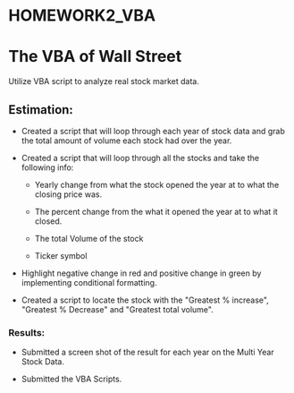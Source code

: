 # HOMEWORK2_VBA
# The VBA of Wall Street

Utilize VBA script to analyze real stock market data. 

## Estimation:

* Created a script that will loop through each year of stock data and grab the total amount of volume each stock had over the year.

* Created a script that will loop through all the stocks and take the following info:

   * Yearly change from what the stock opened the year at to what the closing price was.

   * The percent change from the what it opened the year at to what it closed.

   * The total Volume of the stock

   * Ticker symbol

* Highlight negative change in red and positive change in green by implementing conditional formatting.

* Created a script to locate the stock with the "Greatest % increase", "Greatest % Decrease" and "Greatest total volume".


### Results:

* Submitted a screen shot of the result for each year  on the Multi Year Stock Data.

* Submitted the VBA Scripts.
